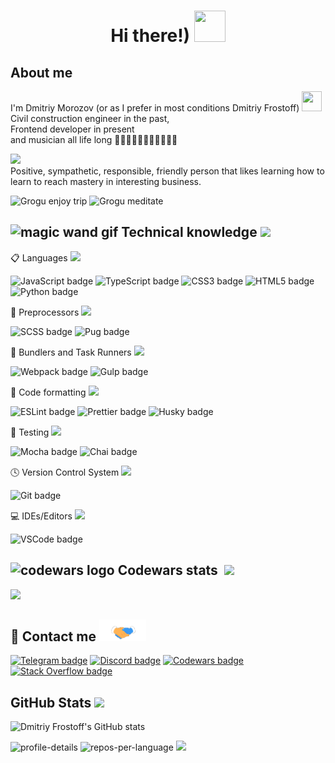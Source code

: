 <!--title start-->
<h1 align="center">Hi there!) <img src="https://user-images.githubusercontent.com/74038190/221352989-518609ab-b4d1-459e-929f-a08cd2bd9b3c.gif" height="50" width="50"></h1>
<!--title end-->
<!--about me start-->
<section>
  <h2>About me</h2>    
  <p>I'm Dmitriy Morozov (or as I prefer in most conditions Dmitriy Frostoff) <img src="https://user-images.githubusercontent.com/74038190/212744289-c46f1717-bfc9-4724-8ef3-4b08e3583110.gif" height="32" width="32"><br>
  Civil construction engineer in the past, <br>
  Frontend developer in present <br>
  and musician all life long 🎼🎸🎤🎹🎹🎹🎹🎹🎹🎹🥁</p>
  <p><img src="https://user-images.githubusercontent.com/74038190/238200839-9c351cb9-c9a2-4b20-8420-e96b8331a53b.gif" height="32"> <br>Positive, sympathetic, responsible, friendly person that likes learning how to learn to reach mastery in interesting business.</p>
  <img src="https://i.pinimg.com/originals/17/bc/93/17bc93709623f3d656249027fb1df1ff.gif" alt="Grogu enjoy trip" height=75px> <img src="https://media.tenor.com/9vZ20T7kkvAAAAAC/baby-yoda.gif" alt="Grogu meditate" height=75px>
</section>
<!--about me end-->
<!--Languages and technologies start-->
<section>
  <h2>
    <img src="https://media1.giphy.com/media/v1.Y2lkPTc5MGI3NjExdGx4aThxcXd2MXJ4a3BvcjJlZnVybmRtNjhvdGNsNTE5c2VnN3ltcSZlcD12MV9pbnRlcm5hbF9naWZfYnlfaWQmY3Q9cw/QZgmnqMZzT9jv5plSA/giphy.gif" width=32px alt="magic wand gif">
    Technical knowledge
    <img src="https://media2.giphy.com/media/QssGEmpkyEOhBCb7e1/giphy.gif?cid=ecf05e47a0n3gi1bfqntqmob8g9aid1oyj2wr3ds3mg700bl&rid=giphy.gif" width=32px></h2>   
  <div>
    <p>
      📋 Languages
      <img src="https://media.tenor.com/3nT-5pb890wAAAAj/sparkle.gif" width=32px>
    </p>
    <img src="https://img.shields.io/badge/-javascript-%23090909?style=for-the-badge&logo=javascript" alt="JavaScript badge"/>
    <img src="https://img.shields.io/badge/-typescript-%23090909?style=for-the-badge&logo=typescript" alt="TypeScript badge"/>
    <img src="https://img.shields.io/badge/css3-%23090909.svg?style=for-the-badge&logo=css3&logoColor=%231572B6" alt="CSS3 badge"/>
    <img src="https://img.shields.io/badge/-HTML5-%23090909?style=for-the-badge&logo=HTML5" alt="HTML5 badge"/>
    <img src="https://img.shields.io/badge/python-%23090909?style=for-the-badge&logo=python&logoColor=ffdd54" alt="Python badge"/>
  </div>
  <div>
    <p>
      🚀 Preprocessors
      <img src="https://media.tenor.com/3nT-5pb890wAAAAj/sparkle.gif" width=32px>
    </p>
    <img src="https://img.shields.io/badge/-scss-%23090909?style=for-the-badge&logo=sass" alt="SCSS badge"/>
    <img src="https://img.shields.io/badge/Pug-CCC5B2?style=for-the-badge&logo=pug&logoColor=8F6905" alt="Pug badge"/>  
  </div>
<!--   <div>
    <p>🚀 Frameworks, Platforms and Libraries <img src="https://media.tenor.com/3nT-5pb890wAAAAj/sparkle.gif" width=32px></p>   
  </div> -->
  <div>
    <p>
      🔗 Bundlers and Task Runners
      <img src="https://media.tenor.com/3nT-5pb890wAAAAj/sparkle.gif" width=32px>
    </p>
    <img src="https://img.shields.io/badge/-webpack-%23090909?style=for-the-badge&logo=webpack" alt="Webpack badge"/>
    <img src="https://img.shields.io/badge/-gulp-%23090909?style=for-the-badge&logo=gulp" alt="Gulp badge"/>
  </div>
  <div>
  <div>
    <p>
      📐 Code formatting
      <img src="https://media.tenor.com/3nT-5pb890wAAAAj/sparkle.gif" width=32px>
    </p>
    <img src="https://img.shields.io/badge/-ESLint-%23090909?style=for-the-badge&logo=ESLint&logoColor=341BAB" alt="ESLint badge"/>
    <img src="https://img.shields.io/badge/-prettier-%23090909?style=for-the-badge&logo=prettier&logoColor=F7BA3E" alt="Prettier badge"/>
    <img src="https://img.shields.io/badge/-Husky-%23090909?style=for-the-badge&logo=Husky&logoColor=FFFF56" alt="Husky badge"/>
  </div>
  <div>
    <p>
      🔔 Testing
      <img src="https://media.tenor.com/3nT-5pb890wAAAAj/sparkle.gif" width=32px>
    </p>
    <img src="https://img.shields.io/badge/mocha-%23090909?style=for-the-badge&logo=mocha&logoColor=8d6748" alt="Mocha badge"/>
    <img src="https://img.shields.io/badge/chai-%23090909?style=for-the-badge&logo=chai&logoColor=a40802" alt="Chai badge"/>
  </div>
  <div>
    <p>
      🕓 Version Control System
      <img src="https://media.tenor.com/3nT-5pb890wAAAAj/sparkle.gif" width=32px>
    </p>    
    <img src="https://img.shields.io/badge/git-%23090909.svg?style=for-the-badge&logo=git&logoColor=white&logoColor=%23E34234" alt="Git badge"/>
  </div>
  <div>
    <p>
      💻 IDEs/Editors
      <img src="https://media.tenor.com/3nT-5pb890wAAAAj/sparkle.gif" width=32px>
    </p>
    <img src="https://img.shields.io/badge/VSCode-%23090909?style=for-the-badge&logo=visual%20studio%20code&logoColor=%231572B6" alt="VSCode badge"/>
  </div>
</section>
<!--Languages and technologies end-->
<!--Codewars info start-->
<section>
  <h2><img src="https://camo.githubusercontent.com/4daf80f5cc6dd6a5c1d0f0f95f1b8e1815038df7638591d682fcceafeac5839e/68747470733a2f2f6769742e696f2f4a4d643461" alt="codewars logo" width="32px"> Codewars stats &nbsp;<img src="https://media4.giphy.com/media/v1.Y2lkPTc5MGI3NjExYjFlODRhM2I5M2EzN2JjNjhiMzkyZjg1OWNlMGI5NmQ5NzdlMmUyMiZlcD12MV9pbnRlcm5hbF9naWZzX2dpZklkJmN0PWc/A06UFEx8jxEwU/giphy.gif" width=48px></h2>
  <a href="https://www.codewars.com/users/rsschool_78dcfb24c923f558" target="_blank"><img src="https://www.codewars.com/users/rsschool_78dcfb24c923f558/badges/large"></a>
</section>
<!--Codewars info end-->
<!--Contact me start-->
<section>
  <h2> 📱 Contact me <img src='https://raw.githubusercontent.com/benbahrenburg/benbahrenburg/main/assets/handshake.gif' width="75px"></h2>    
  <a href="https://t.me/Dmitriy_Frostoff"><img src="https://img.shields.io/badge/-telegram-090909?style=for-the-badge&logo=telegram" alt="Telegram badge"/></a>
  <a href="https://discord.com/channels/@Dmitriy-Frostoff#9603"><img src="https://img.shields.io/badge/-Discord-090909?style=for-the-badge&logo=Discord" alt="Discord badge"/></a>
  <a href="https://www.codewars.com/users/rsschool_78dcfb24c923f558"><img src="https://img.shields.io/badge/-Codewars-090909?style=for-the-badge&logo=Codewars&logoColor=%23E34234" alt="Codewars badge"/></a>
  <a href="https://stackoverflow.com/users/20705648/dmitriy-frostoff"><img src="https://img.shields.io/badge/-Stackoverflow-090909?style=for-the-badge&logo=stack-overflow&logoColor=%23FF4433" alt="Stack Overflow badge"/></a>
</section>
<!--Contact me end-->
<!--GitHub Stats start-->
<section>
  <h2> GitHub Stats <img src='https://media1.giphy.com/media/du3J3cXyzhj75IOgvA/giphy.gif?cid=ecf05e47x2g034i9pzwtzzsd3xgg2w9nr94t4tflbbgo3008&rid=giphy.gif' width='32px'> </h2>

  <img src="https://github-readme-stats-sigma-five.vercel.app/api?username=Dmitriy-Frostoff&show_icons=true&theme=tokyonight&count_private=true" alt="Dmitriy Frostoff's GitHub stats"/>

  <a href="https://github.com/Dmitriy-Frostoff"></a>
  <img src="http://github-profile-summary-cards.vercel.app/api/cards/profile-details?username=Dmitriy-Frostoff&theme=tokyonight&layout=compact" alt="profile-details"/>
  <img src="http://github-profile-summary-cards.vercel.app/api/cards/repos-per-language?username=Dmitriy-Frostoff&theme=tokyonight" alt="repos-per-language"/>
  <img src="http://github-profile-summary-cards.vercel.app/api/cards/most-commit-language?username=Dmitriy-Frostoff&theme=tokyonight"/>
</section>
<!--GitHub Stats end-->

